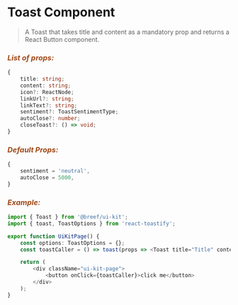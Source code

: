 # Toast Component

> A Toast that takes title and content as a mandatory prop and returns a React Button component.

### _<span style="color: #9f4a19">List of props:</span>_

```typescript
{
    title: string;
    content: string;
    icon?: ReactNode;
    linkUrl?: string;
    linkText?: string;
    sentiment?: ToastSentimentType;
    autoClose?: number;
    closeToast?: () => void;
}
```

### _<span style="color: #9f4a19">Default Props:</span>_

```typescript
{
    sentiment = 'neutral',
    autoClose = 5000,
}
```

### _<span style="color: #9f4a19">Example:</span>_

```typescript
import { Toast } from '@breef/ui-kit';
import { toast, ToastOptions } from 'react-toastify';

export function UiKitPage() {
    const options: ToastOptions = {};
    const toastCaller = () => toast(props => <Toast title="Title" content="Text Content" {...props} />, options);

    return (
        <div className="ui-kit-page">
            <button onClick={toastCaller}>click me</button>
        </div>
    );
}
```

